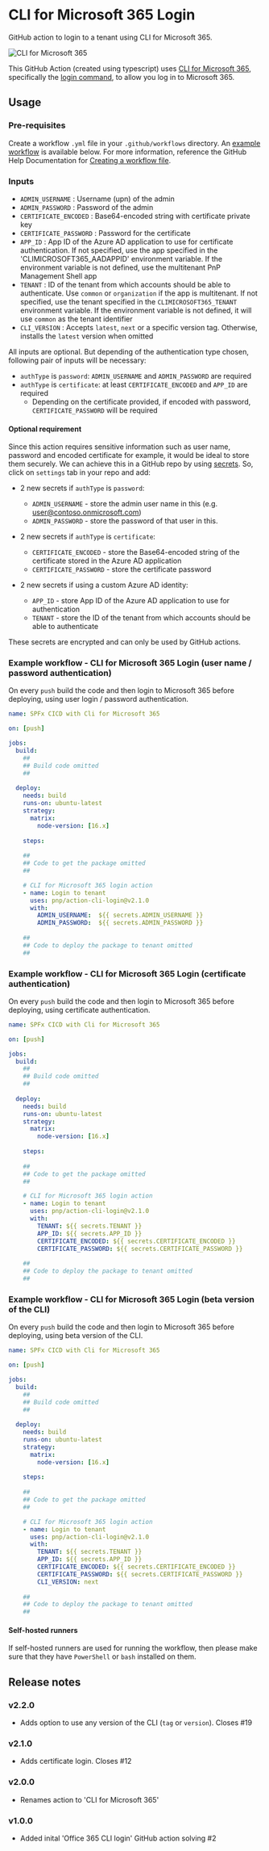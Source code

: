 # CLI for Microsoft 365 Login

GitHub action to login to a tenant using CLI for Microsoft 365.

![CLI for Microsoft 365](./images/pnp-cli-microsoft365-blue.svg)

This GitHub Action (created using typescript) uses [CLI for Microsoft 365](https://pnp.github.io/cli-microsoft365/), specifically the [login command](https://pnp.github.io/cli-microsoft365/cmd/login), to allow you log in to Microsoft 365.

## Usage
### Pre-requisites

Create a workflow `.yml` file in your `.github/workflows` directory. An [example workflow](#example-workflow---cli-for-microsoft-365-login) is available below. For more information, reference the GitHub Help Documentation for [Creating a workflow file](https://help.github.com/en/articles/configuring-a-workflow#creating-a-workflow-file).

### Inputs

- `ADMIN_USERNAME` : Username (upn) of the admin
- `ADMIN_PASSWORD` : Password of the admin
- `CERTIFICATE_ENCODED` : Base64-encoded string with certificate private key
- `CERTIFICATE_PASSWORD` : Password for the certificate
- `APP_ID` : App ID of the Azure AD application to use for certificate authentication. If not specified, use the app specified in the 'CLIMICROSOFT365_AADAPPID' environment variable. If the environment variable is not defined, use the multitenant PnP Management Shell app
- `TENANT` : ID of the tenant from which accounts should be able to authenticate. Use `common` or `organization` if the app is multitenant. If not specified, use the tenant specified in the `CLIMICROSOFT365_TENANT` environment variable. If the environment variable is not defined, it will use `common` as the tenant identifier
- `CLI_VERSION` : Accepts `latest`, `next` or a specific version tag. Otherwise, installs the `latest` version when omitted

All inputs are optional. But depending of the authentication type chosen, following pair of inputs will be necessary:

- `authType` is `password`: `ADMIN_USERNAME` and `ADMIN_PASSWORD` are required
- `authType` is `certificate`: at least `CERTIFICATE_ENCODED` and `APP_ID` are required
  - Depending on the certificate provided, if encoded with password, `CERTIFICATE_PASSWORD` will be required

#### Optional requirement

Since this action requires sensitive information such as user name, password and encoded certificate for example, it would be ideal to store them securely. We can achieve this in a GitHub repo by using [secrets](https://help.github.com/en/actions/automating-your-workflow-with-github-actions/creating-and-using-encrypted-secrets). So, click on `settings` tab in your repo and add:

- 2 new secrets if `authType` is `password`:
  - `ADMIN_USERNAME` - store the admin user name in this (e.g. user@contoso.onmicrosoft.com)
  - `ADMIN_PASSWORD` - store the password of that user in this.

- 2 new secrets if `authType` is `certificate`:
  - `CERTIFICATE_ENCODED` - store the Base64-encoded string of the certificate stored in the Azure AD application
  - `CERTIFICATE_PASSWORD` - store the certificate password

- 2 new secrets if using a custom Azure AD identity:
  - `APP_ID` - store App ID of the Azure AD application to use for authentication
  - `TENANT` - store the ID of the tenant from which accounts should be able to authenticate
  
These secrets are encrypted and can only be used by GitHub actions. 

### Example workflow - CLI for Microsoft 365 Login (user name / password authentication)

On every `push` build the code and then login to Microsoft 365 before deploying, using user login / password authentication.

```yaml
name: SPFx CICD with Cli for Microsoft 365

on: [push]

jobs:
  build:
    ##
    ## Build code omitted
    ##
        
  deploy:
    needs: build
    runs-on: ubuntu-latest
    strategy:
      matrix:
        node-version: [16.x]
    
    steps:
    
    ##
    ## Code to get the package omitted
    ##

    # CLI for Microsoft 365 login action
    - name: Login to tenant
      uses: pnp/action-cli-login@v2.1.0
      with:
        ADMIN_USERNAME:  ${{ secrets.ADMIN_USERNAME }}
        ADMIN_PASSWORD:  ${{ secrets.ADMIN_PASSWORD }}
    
    ##
    ## Code to deploy the package to tenant omitted
    ##
```

### Example workflow - CLI for Microsoft 365 Login (certificate authentication)

On every `push` build the code and then login to Microsoft 365 before deploying, using certificate authentication.

```yaml
name: SPFx CICD with Cli for Microsoft 365

on: [push]

jobs:
  build:
    ##
    ## Build code omitted
    ##
        
  deploy:
    needs: build
    runs-on: ubuntu-latest
    strategy:
      matrix:
        node-version: [16.x]
    
    steps:
    
    ##
    ## Code to get the package omitted
    ##

    # CLI for Microsoft 365 login action
    - name: Login to tenant
      uses: pnp/action-cli-login@v2.1.0
      with:
        TENANT: ${{ secrets.TENANT }}
        APP_ID: ${{ secrets.APP_ID }}
        CERTIFICATE_ENCODED: ${{ secrets.CERTIFICATE_ENCODED }}
        CERTIFICATE_PASSWORD: ${{ secrets.CERTIFICATE_PASSWORD }}
    
    ##
    ## Code to deploy the package to tenant omitted
    ##
```

### Example workflow - CLI for Microsoft 365 Login (beta version of the CLI)

On every `push` build the code and then login to Microsoft 365 before deploying, using beta version of the CLI.

```yaml
name: SPFx CICD with Cli for Microsoft 365

on: [push]

jobs:
  build:
    ##
    ## Build code omitted
    ##
        
  deploy:
    needs: build
    runs-on: ubuntu-latest
    strategy:
      matrix:
        node-version: [16.x]
    
    steps:
    
    ##
    ## Code to get the package omitted
    ##

    # CLI for Microsoft 365 login action
    - name: Login to tenant
      uses: pnp/action-cli-login@v2.1.0
      with:
        TENANT: ${{ secrets.TENANT }}
        APP_ID: ${{ secrets.APP_ID }}
        CERTIFICATE_ENCODED: ${{ secrets.CERTIFICATE_ENCODED }}
        CERTIFICATE_PASSWORD: ${{ secrets.CERTIFICATE_PASSWORD }}
        CLI_VERSION: next
    
    ##
    ## Code to deploy the package to tenant omitted
    ##
```

#### Self-hosted runners

If self-hosted runners are used for running the workflow, then please make sure that they have `PowerShell` or `bash` installed on them. 

## Release notes

### v2.2.0

- Adds option to use any version of the CLI (`tag` or `version`). Closes #19

### v2.1.0

- Adds certificate login. Closes #12

### v2.0.0

- Renames action to 'CLI for Microsoft 365'

### v1.0.0

- Added inital 'Office 365 CLI login' GitHub action solving #2